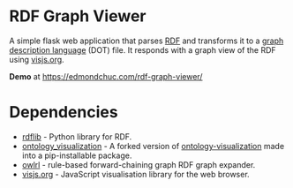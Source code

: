 # RDF Graph Viewer

A simple flask web application that parses [RDF](https://en.wikipedia.org/wiki/Resource_Description_Framework) and transforms it to a [graph description language](https://en.wikipedia.org/wiki/DOT_(graph_description_language)) (DOT) file. It responds with a graph view of the RDF using [visjs.org](http://visjs.org/).

**Demo** at https://edmondchuc.com/rdf-graph-viewer/


# Dependencies

* [rdflib](https://github.com/RDFLib/rdflib) - Python library for RDF.
* [ontology_visualization](https://github.com/edmondchuc/ontology-visualization) - A forked version of [ontology-visualization](https://github.com/usc-isi-i2/ontology-visualization) made into a pip-installable package.
* [owlrl](https://github.com/RDFLib/OWL-RL) - rule-based forward-chaining graph RDF graph expander.
* [visjs.org](http://visjs.org/) - JavaScript visualisation library for the web browser.
